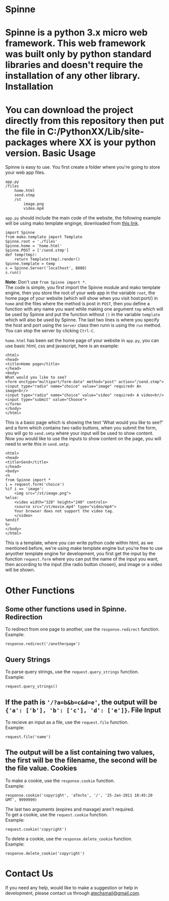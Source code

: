 Spinne
======
Spinne is a python 3.x micro web framework. This web framework was built only by python standard libraries and doesn't require the installation of any other library.
Installation
======
You can download the project directly from this repository then put the file in C:/PythonXX/Lib/site-packages where XX is your python version.
Basic Usage
======
Spinne is easy to use.
You first create a folder where you're going to store your web app files.

    app.py
    /files
        home.html
        send.stmp
        /st
            image.png
            video.mp4

`app.py` should include the main code of the website, the following example will be using mako template enginge, downloaded from [this link][1].


  [1]: https://pypi.python.org/pypi/Mako/?:

    import Spinne
    from mako.template import Template
    Spinne.root = './files'
    Spinne.home = 'home.html'
    Spinne.POST = ['/send.stmp']
    def temp(tmp):
        return Template(tmp).render()
    Spinne.template = temp
    s = Spinne.Server('localhost', 8888)
    s.run()

**Note**: Don't use `from Spinne import *`.<br>
The code is simple, you first import the Spinne module and mako template engine, then you store the root of your web app in the variable `root`, the home page of your website (which will show when you visit host:port/) in `home` and the files where the method is post in `POST`, then you define a function with any name you want while making one argument `tmp` which will be used by Spinne and put the function without `()` in the variable `template` which will also be used by Spinne. The last two lines is where you specify the host and port using the `Server` class then runn is using the `run` method. You can stop the server by clicking `Ctrl-C`.

`home.html` has been set the home page of your website in `app.py`, you can use basic html, css and javascript, here is an example:

    <html>
    <head>
    <title>Home page</title>
    </head>
    <body>
    What would you like to see?
    <form enctype="multipart/form-data" method="post" action="/send.stmp">
    <input type="radio" name="choice" value="image" required> An image<br/>
    <input type="radio" name="choice" value="video" required> A video<br/>
    <input type="submit" value="Choose">
    </form>
    </body>
    </html>

This is a basic page which is showing the text 'What would you like to see?' and a form which contains two radio buttons, when you submit the form, you will go to `send.smtp` where your input will be used to show content.<br/>
Now you would like to use the inputs to show content on the page, you will need to write this in `send.smtp`:

    <html>
    <head>
    <title>Send</title>
    </head>
    <body>
    <%
    from Spinne import *
    i = request.form('choice')
    %if i == 'image':
        <img src="/st/image.png">
    %else:
        <video width="320" height="240" controls>
        <source src="/st/movie.mp4" type="video/mp4">
        Your browser does not support the video tag.
        </video>
    %endif
    %>
    </body>
    </html>

This is a template, where you can write python code within html, as we mentioned before, we're using make template engine but you're free to use anyother template engine for development, you first get the input by the function `request.form` where you can put the name of the input you want, then according to the input (the radio button chosen), and image or a video will be shown.

Other Functions
======
Some other functions used in Spinne.
Redirection
------
To redirect from one page to another, use the `response.redirect` function.<br>
Example:

    response.redirect('/anotherpage')

Query Strings
------
To parse query strings, use the `request.query_strings` function.<br>
Example:

    request.query_strings()
    
If the path is `'/?a=b&b=c&d=e'`, the output will be `{'a': ['b'], 'b': ['c'], 'd': ['e']}`.
File Input
------
To recieve an input as a file, use the `request.file` function.<br>
Example:

    request.file('name')

The output will be a list containing two values, the first will be the filename, the second will be the file value.
Cookies
------
To make a cookie, use the `response.cookie` function.<br>
Example:

    response.cookie('copyright', 'aTechs', '/', '25-Jan-2011 18:45:20 GMT', 9999999)

The last two arguments (expires and maxage) aren't required.<br>
To get a cookie, use the `request.cookie` function.<br>
Example:

    request.cookie('copyright')

To delete a cookie, use the `response.delete_cookie` function.<br>
Example:

    response.delete_cookie('copyright')

Contact Us
======
If you need any help, would like to make a suggestion or help in development, please contact us through atechsmail@gmail.com.

